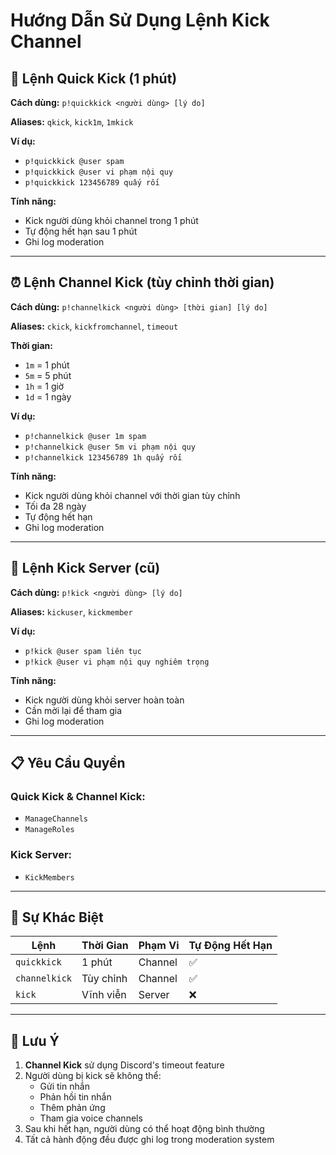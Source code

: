 # Hướng Dẫn Sử Dụng Lệnh Kick Channel

## 🚫 Lệnh Quick Kick (1 phút)

**Cách dùng:** `p!quickkick <người dùng> [lý do]`

**Aliases:** `qkick`, `kick1m`, `1mkick`

**Ví dụ:**
- `p!quickkick @user spam`
- `p!quickkick @user vi phạm nội quy`
- `p!quickkick 123456789 quấy rối`

**Tính năng:**
- Kick người dùng khỏi channel trong 1 phút
- Tự động hết hạn sau 1 phút
- Ghi log moderation

---

## ⏰ Lệnh Channel Kick (tùy chỉnh thời gian)

**Cách dùng:** `p!channelkick <người dùng> [thời gian] [lý do]`

**Aliases:** `ckick`, `kickfromchannel`, `timeout`

**Thời gian:**
- `1m` = 1 phút
- `5m` = 5 phút
- `1h` = 1 giờ
- `1d` = 1 ngày

**Ví dụ:**
- `p!channelkick @user 1m spam`
- `p!channelkick @user 5m vi phạm nội quy`
- `p!channelkick 123456789 1h quấy rối`

**Tính năng:**
- Kick người dùng khỏi channel với thời gian tùy chỉnh
- Tối đa 28 ngày
- Tự động hết hạn
- Ghi log moderation

---

## 🔧 Lệnh Kick Server (cũ)

**Cách dùng:** `p!kick <người dùng> [lý do]`

**Aliases:** `kickuser`, `kickmember`

**Ví dụ:**
- `p!kick @user spam liên tục`
- `p!kick @user vi phạm nội quy nghiêm trọng`

**Tính năng:**
- Kick người dùng khỏi server hoàn toàn
- Cần mời lại để tham gia
- Ghi log moderation

---

## 📋 Yêu Cầu Quyền

### Quick Kick & Channel Kick:
- `ManageChannels`
- `ManageRoles`

### Kick Server:
- `KickMembers`

---

## 🎯 Sự Khác Biệt

| Lệnh | Thời Gian | Phạm Vi | Tự Động Hết Hạn |
|------|-----------|---------|-----------------|
| `quickkick` | 1 phút | Channel | ✅ |
| `channelkick` | Tùy chỉnh | Channel | ✅ |
| `kick` | Vĩnh viễn | Server | ❌ |

---

## 📝 Lưu Ý

1. **Channel Kick** sử dụng Discord's timeout feature
2. Người dùng bị kick sẽ không thể:
   - Gửi tin nhắn
   - Phản hồi tin nhắn
   - Thêm phản ứng
   - Tham gia voice channels
3. Sau khi hết hạn, người dùng có thể hoạt động bình thường
4. Tất cả hành động đều được ghi log trong moderation system 